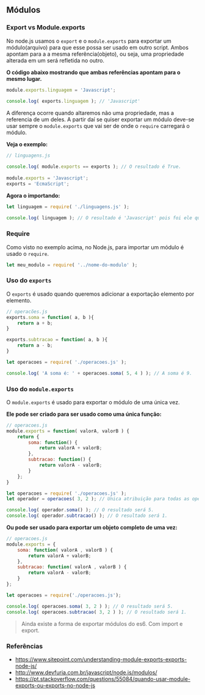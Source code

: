 ## Módulos

### Export vs Module.exports

No node.js usamos o `export` e o `module.exports` para exportar um módulo(arquivo) para que esse possa ser usado em outro script.
Ambos apontam para a a mesma referência(objeto), ou seja, uma propriedade alterada em um será refletida no outro.

**O código abaixo mostrando que ambas referências apontam para o mesmo lugar.**

```js
module.exports.linguagem = 'Javascript';
    
console.log( exports.linguagem ); // 'Javascript'
```

A diferença ocorre quando altaremos não uma propriedade, mas a referencia de um deles. 
A partir daí se quiser exportar um módulo deve-se usar sempre o `module.exports` 
que vai ser de onde o `require` carregará o módulo.

**Veja o exemplo:**
```js
// linguagens.js

console.log( module.exports == exports ); // O resultado é True.
    
module.exports = 'Javascript';
exports = 'EcmaScript';

```
**Agora o importando:**
```js
let linguagem = require( './linguagens.js' );
    
console.log( linguagem ); // O resultado é 'Javascript' pois foi ele quem foi exportado pelo module.exports.
```

### Require

Como visto no exemplo acima, no Node.js, para importar um módulo é usado o `require`.

```js
let meu_modulo = require( '../nome-do-modulo' );
```

### Uso do `exports`
O `exports` é usado quando queremos adicionar a exportação elemento por elemento.

```js
// operacões.js
exports.soma = function( a, b ){
    return a + b;
}

exports.subtracao = function( a, b ){
    return a - b;
}
```
```js
let operacoes = require( './operacoes.js' );

console.log( 'A soma é: ' + operacoes.soma( 5, 4 ) ); // A soma é 9.
```


### Uso do `module.exports`

O `module.exports` é usado para exportar o módulo de uma única vez.


**Ele pode ser criado para ser usado como uma única função:**
```js
// operacoes.js
module.exports = function( valorA, valorB ) {
    return {
        soma: function() {
            return valorA + valorB;
        },
        subtracao: function() {
            return valorA - valorB;
        }
    };
}
```
```js
let operacoes = require( './operacoes.js' );
let operador = operacoes( 3, 2 ); // Unica atribuição para todas as operações.

console.log( operador.soma() ); // O resultado será 5.
console.log( operador.subtracao() ); // O resultado será 1.
```
**Ou pode ser usado para exportar um objeto completo de uma vez:**

```js
// operacoes.js
module.exports = {
    soma: function( valorA , valorB ) {
        return valorA + valorB;
    },
    subtracao: function( valorA , valorB ) {
        return valorA - valorB;
    }    
};
```
```js
let operacoes = require('./operacoes.js');

console.log( operacoes.soma( 3, 2 ) ); // O resultado será 5.
console.log( operacoes.subtracao( 3, 2 ) ); // O resultado será 1.
```

> Ainda existe a forma de exportar módulos do es6. Com import e export.


### Referências

* https://www.sitepoint.com/understanding-module-exports-exports-node-js/
* http://www.devfuria.com.br/javascript/node.js/modulos/
* https://pt.stackoverflow.com/questions/55084/quando-usar-module-exports-ou-exports-no-node-js

